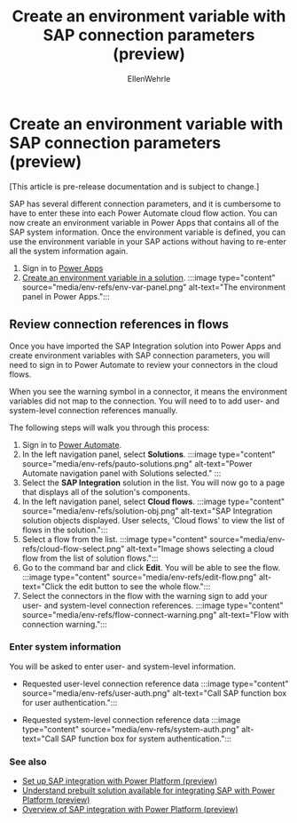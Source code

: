﻿---
title: Create an environment variable with SAP connection parameters (preview)
description: Create an environment variable in Power Apps that contains all of your SAP system information.
services: ''
suite: flow
documentationcenter: na
author: EllenWehrle
manager: jongilman
editor: ''
tags: ''
ms.devlang: na
ms.subservice: cloud-flow
ms.topic: article
ms.tgt_pltfrm: na
ms.workload: na
ms.date: 09/19/2022
ms.author: ellenwehrle
ms.reviewer: ellenwehrle
search.app: 
  - Flow
search.audienceType: 
  - flowmaker
  - administrator
  - enduser
contributors:
 - EllenWehrle
 - tapanm-msft
 - galitskyd
 - scottwoodallmsft
 - microsoft-dustin
---

 

# Create an environment variable with SAP connection parameters (preview)

[This article is pre-release documentation and is subject to change.]

SAP has several different connection parameters, and it is cumbersome to have to enter these into each Power Automate cloud flow action. You can now create an environment variable in Power Apps that contains all of the SAP system information. Once the environment variable is defined, you can use the environment variable in your SAP actions without having to re-enter all the system information again.

1. Sign in to [Power Apps](<https://go.microsoft.com/fwlink/p/?linkid=2208506>)
1. [Create an environment variable in a solution](/power-apps/maker/data-platform/environmentvariables#create-an-environment-variable-in-a-solution).
    :::image type="content" source="media/env-refs/env-var-panel.png" alt-text="The environment panel in Power Apps.":::

## Review connection references in flows

Once you have imported the SAP Integration solution into Power Apps and create environment variables with SAP connection parameters, you will need to sign in to Power Automate to review your connectors in the cloud flows.

When you see the warning symbol in a connector, it means the environment variables did not map to the connection. You will need to to add user- and system-level connection references manually.

The following steps will walk you through this process:

1. Sign in to [Power Automate](<https://go.microsoft.com/fwlink/p/?linkid=2208508>).
1. In the left navigation panel, select **Solutions**.
    :::image type="content" source="media/env-refs/pauto-solutions.png" alt-text="Power Automate navigation panel with Solutions selected." :::
1. Select the  **SAP Integration** solution in the list. You will now go to a page that displays all of the solution's components.
1. In the left navigation panel, select **Cloud flows**.
    :::image type="content" source="media/env-refs/solution-obj.png" alt-text="SAP Integration solution objects displayed. User selects, 'Cloud flows' to view the list of flows in the solution.":::
1. Select a flow from the list.
    :::image type="content" source="media/env-refs/cloud-flow-select.png" alt-text="Image shows selecting a cloud flow from the list of solution flows.":::
1. Go to the command bar and click **Edit**. You will be able to see the flow.
    :::image type="content" source="media/env-refs/edit-flow.png" alt-text="Click the edit button to see the whole flow.":::
1. Select the connectors in the flow with the warning sign to add your user- and system-level connection references.
    :::image type="content" source="media/env-refs/flow-connect-warning.png" alt-text="Flow with connection warning.":::

### Enter system information

You will be asked to enter user- and system-level information.

- Requested user-level connection reference data
     :::image type="content" source="media/env-refs/user-auth.png" alt-text="Call SAP function box for user authentication.":::

- Requested system-level connection reference data
    :::image type="content" source="media/env-refs/system-auth.png" alt-text="Call SAP function box for system authentication.":::

### See also

- [Set up SAP integration with Power Platform (preview)](set-up-prepare.md)
- [Understand prebuilt solution available for integrating SAP with Power Platform (preview)](solutions.md)
- [Overview of SAP integration with Power Platform (preview)](overview.md)
